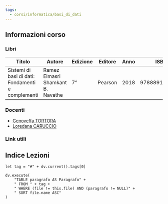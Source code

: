 ```yaml
---
tags:
  - corsi/informatica/basi_di_dati
---
```


## Informazioni corso

### Libri
| Titolo                                            | Autore                               | Edizione | Editore | Anno | ISBN          | Note |
| ------------------------------------------------- | ------------------------------------ | -------- | ------- | ---- | ------------- | ---- |
| Sistemi di basi di dati: Fondamenti e complementi | Ramez Elmasri<br>Shamkant B. Navathe | 7°       | Pearson | 2018 | 9788891902504 |      |

### Docenti
- [Genoveffa TORTORA](https://docenti.unisa.it/000751/home)
- [Loredana CARUCCIO](https://docenti.unisa.it/027648/home)

### Link utili

## Indice Lezioni


```dataviewjs
let tag = "#" + dv.current().tags[0]

dv.execute(
	"TABLE paragrafo AS Paragrafo" +
	" FROM " + tag +
	" WHERE (file != this.file) AND (paragrafo != NULL)" +
	" SORT file.name ASC"
)
```